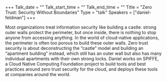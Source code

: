 +++
Talk_date = ""
Talk_start_time = ""
Talk_end_time = ""
Title = "Zero Trust: Security Without Boundaries"
Type = "talk"
Speakers = ["daniel-feldman"]
+++

Most organizations treat information security like building a castle: strong outer walls protect the perimeter, but once inside, there is nothing to stop anyone from accessing anything. In the world of cloud-native applications, the perimeter is often too porous to build these outer walls. Zero trust security is about deconstructing the “castle” model and building an “apartment building” instead, which still has an outer wall but also has many individual apartments with their own strong locks. Daniel works on SPIFFE, a Cloud Native Computing Foundation project to build tools and best practices around zero trust security for the cloud, and deploys these tools at companies around the world.
